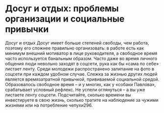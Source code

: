# Досуг и отдых: проблемы организации и социальные привычки

Досуг и отдых
Досуг имеет больше степеней свободы, чем работа, поэтому его сложнее правильно организовать: в работе есть как минимум внешний мотиватор в лице руководителя, а свободное время часто используется банальным образом. Часто даже во время личного общения люди невольно заходят в соцсети, рука как бы «сама по себе» листает ленту. Среди молодежи распространено залипание на фото в соцсети при каждом удобном случае. Слежка за жизнью других людей является времязатратной привычкой, прививаемой социальной средой. Образовалось свободное время – и у многих, как у «собаки Павлова», срабатывает условный рефлекс. Не успели оглянуться – а вы уже листаете ленту соцсети. Подсчитайте, сколько времени вы инвестируете в свою жизнь, сколько тратите на наблюдение за чужими жизнями или на потребление чепухи296.
